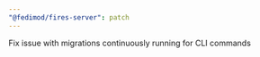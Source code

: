 ```yaml
---
"@fedimod/fires-server": patch
---
```


Fix issue with migrations continuously running for CLI commands
